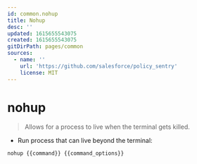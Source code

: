 ```yaml
---
id: common.nohup
title: Nohup
desc: ''
updated: 1615655543075
created: 1615655543075
gitDirPath: pages/common
sources:
  - name: ''
    url: 'https://github.com/salesforce/policy_sentry'
    license: MIT
---
```

# nohup

> Allows for a process to live when the terminal gets killed.

- Run process that can live beyond the terminal:

`nohup {{command}} {{command_options}}`

